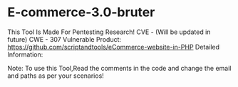 # E-commerce-3.0-bruter
This Tool Is Made For Pentesting Research!
CVE - (Will be updated in future)
CWE - 307
Vulnerable Product: https://github.com/scriptandtools/eCommerce-website-in-PHP
Detailed Information:

Note: To use this Tool,Read the comments in the code and change the email and paths as per your scenarios!

